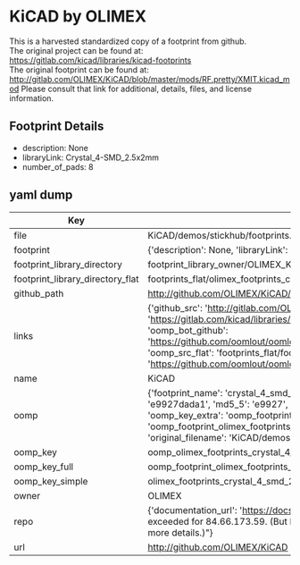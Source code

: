 # KiCAD by OLIMEX  
This is a harvested standardized copy of a footprint from github.  
The original project can be found at:  
https://gitlab.com/kicad/libraries/kicad-footprints  
The original footprint can be found at:
http://gitlab.com/OLIMEX/KiCAD/blob/master/mods/RF.pretty/XMIT.kicad_mod
Please consult that link for additional, details, files, and license information.  
## Footprint Details
* description: None  
* libraryLink: Crystal_4-SMD_2.5x2mm  
* number_of_pads: 8  
## yaml dump  
| Key | Value |  
| --- | --- |  
| file | KiCAD/demos/stickhub/footprints.pretty/Crystal_4-SMD_2.5x2mm.kicad_mod |  
| footprint | {'description': None, 'libraryLink': 'Crystal_4-SMD_2.5x2mm', 'number_of_pads': 8} |  
| footprint_library_directory | footprint_library_owner/OLIMEX_KiCAD |  
| footprint_library_directory_flat | footprints_flat/olimex_footprints_crystal_4_smd_2_5x2mm/working |  
| github_path | http://github.com/OLIMEX/KiCAD/blob/master/demos/stickhub/footprints.pretty/Crystal_4-SMD_2.5x2mm.kicad_mod |  
| links | {'github_src': 'http://gitlab.com/OLIMEX/KiCAD/blob/master/mods/RF.pretty/XMIT.kicad_mod', 'github_src_repo': 'https://gitlab.com/kicad/libraries/kicad-footprints', 'oomp_bot': 'footprints/olimex_footprints_crystal_4_smd_2_5x2mm/working', 'oomp_bot_github': 'https://github.com/oomlout/oomlout_oomp_footprint_bot/tree/main/footprints/olimex_footprints_crystal_4_smd_2_5x2mm/working', 'oomp_src_flat': 'footprints_flat/footprints_flat/olimex_footprints_crystal_4_smd_2_5x2mm/working', 'oomp_src_flat_github': 'https://github.com/oomlout/oomlout_oomp_footprint_src/tree/main/footprints_flat/olimex_footprints_crystal_4_smd_2_5x2mm/working'} |  
| name | KiCAD |  
| oomp | {'footprint_name': 'crystal_4_smd_2_5x2mm', 'library_name': 'footprints', 'md5': 'e9927dada1217fbf13cbc63adc1893a6', 'md5_10': 'e9927dada1', 'md5_5': 'e9927', 'md5_6': 'e9927d', 'oomp_key': 'oomp_olimex_footprints_crystal_4_smd_2_5x2mm', 'oomp_key_extra': 'oomp_footprint_olimex_footprints_crystal_4_smd_2_5x2mm', 'oomp_key_full': 'oomp_footprint_olimex_footprints_crystal_4_smd_2_5x2mm_e9927d', 'oomp_key_simple': 'olimex_footprints_crystal_4_smd_2_5x2mm', 'original_filename': 'KiCAD/demos/stickhub/footprints.pretty/Crystal_4-SMD_2.5x2mm.kicad_mod', 'owner_name': 'olimex'} |  
| oomp_key | oomp_olimex_footprints_crystal_4_smd_2_5x2mm |  
| oomp_key_full | oomp_footprint_olimex_footprints_crystal_4_smd_2_5x2mm |  
| oomp_key_simple | olimex_footprints_crystal_4_smd_2_5x2mm |  
| owner | OLIMEX |  
| repo | {'documentation_url': 'https://docs.github.com/rest/overview/resources-in-the-rest-api#rate-limiting', 'message': "API rate limit exceeded for 84.66.173.59. (But here's the good news: Authenticated requests get a higher rate limit. Check out the documentation for more details.)"} |  
| url | http://github.com/OLIMEX/KiCAD |  


